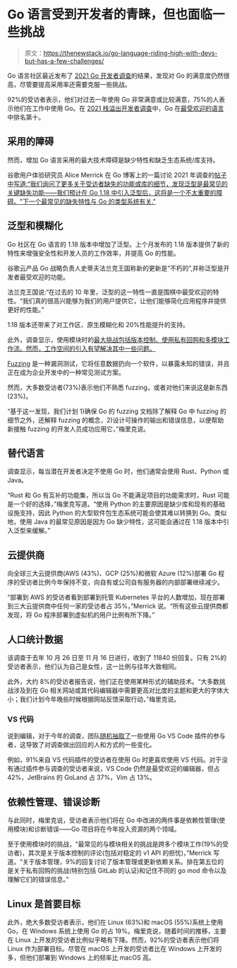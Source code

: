 # Go 语言受到开发者的青睐，但也面临一些挑战

> 原文：<https://thenewstack.io/go-language-riding-high-with-devs-but-has-a-few-challenges/>

Go 语言社区最近发布了 [2021 Go 开发者调查](https://go.dev/blog/survey2021-results)的结果，发现对 Go 的满意度仍然很高，尽管要提高采用率还需要克服一些挑战。

92%的受访者表示，他们对过去一年使用 Go 非常满意或比较满意，75%的人表示他们在工作中使用 Go。在 [2021 栈溢出开发者调查](https://insights.stackoverflow.com/survey/2021)中，Go 在[最受欢迎的语言](https://insights.stackoverflow.com/survey/2021#technology-most-loved-dreaded-and-wanted)中排名第十。

## 采用的障碍

然而，增加 Go 语言采用的最大技术障碍是缺少特性和缺乏生态系统/库支持。

谷歌用户体验研究员 Alice Merrick 在 Go 博客上的一篇讨论 2021 年调查的[帖子中写道:“我们询问了更多关于受访者缺失的功能或库的细节，发现泛型是最常见的关键缺失功能——我们预计在 Go 1.18 中引入泛型后，这将是一个不太重要的障碍。"下一个最常见的缺失特性与 Go 的类型系统有关."](https://go.dev/blog/survey2021-results)

## 泛型和模糊化

Go 社区在 Go 语言的 1.18 版本中增加了泛型。上个月发布的 1.18 版本提供了新的特性来增强安全性和开发人员的工作效率，并提高 Go 的性能。

谷歌云产品 Go 战略负责人史蒂夫法兰克王国称新的更新是“不朽的”,并称泛型是开发者最受欢迎的功能。

法兰克王国说:“在过去的 10 年里，泛型的这一特性一直是围棋中最受欢迎的特性。“我们真的很高兴能够为我们的用户提供它，让他们能够简化应用程序并提供更好的性能。”

1.18 版本还带来了对工作区、原生模糊化和 20%性能提升的支持。

此外，调查显示，使用模块时的[最大挑战包括版本控制、使用私有回购和多模块工作流。然而，工作空间的引入有望解决其中一些问题。](https://go.dev/blog/survey2021-results#modules)

[Fuzzing](https://thenewstack.io/fuzzing-old-testing-technique-comes-age/) 是一种漏洞测试，它将任意数据扔向一个软件，以暴露未知的错误，并且正在成为企业开发中的一种常见测试方案。

然而，大多数受访者(73%)表示他们不熟悉 fuzzing，或者对他们来说这是新东西(23%)。

“基于这一发现，我们计划 1)确保 Go 的 fuzzing 文档除了解释 Go 中 fuzzing 的细节之外，还解释 fuzzing 的概念，2)设计可操作的输出和错误信息，以便帮助新接触 fuzzing 的开发人员成功应用它，”梅里克说。

## 替代语言

调查显示，每当潜在开发者决定不使用 Go 时，他们通常会使用 Rust、Python 或 Java。

“Rust 和 Go 有互补的功能集，所以当 Go 不能满足项目的功能需求时，Rust 可能是一个好的选择，”梅里克写道。“使用 Python 的主要原因是缺少库和现有的基础设施支持，因此 Python 的大型软件包生态系统可能会使其难以转换到 Go。类似地，使用 Java 的最常见原因是因为 Go 缺少特性，这可能会通过在 1.18 版本中引入泛型来缓解。”

## 云提供商

向全球三大云提供商(AWS (43%)、GCP (25%)和微软 Azure (12%)部署 Go 程序的受访者比例今年保持不变，向自有或公司自有服务器的内部部署继续减少。

“部署到 AWS 的受访者看到部署到托管 Kubernetes 平台的人数增加，现在部署到三大云提供商中任何一家的受访者占 35%，”Merrick 说。“所有这些云提供商都发现，将 Go 程序部署到虚拟机的用户比例有所下降。”

## 人口统计数据

该调查于去年 10 月 26 日至 11 月 16 日进行，收到了 11840 份回复。只有 2%的受访者表示，他们认为自己是女性，这一比例与往年大致相同。

此外，大约 8%的受访者报告说，他们正在使用某种形式的辅助技术。“大多数挑战涉及到在 Go 相关网站或其代码编辑器中需要更高对比度的主题和更大的字体大小；我们计划今年晚些时候根据网站反馈采取行动，”梅里克说。

### VS 代码

说到编辑，对于今年的调查，团队[随机抽取了](https://go.dev/blog/survey2021-results#changes)一些使用 Go VS Code 插件的参与者，这导致了对调查做出回应的人和方式的一些变化。

例如，91%来自 VS 代码插件的受访者在使用 Go 时更喜欢使用 VS 代码。对于没有通过插件参与调查的受访者来说，VS Code 仍然是最受欢迎的编辑器，但占 42%，JetBrains 的 GoLand 占 37%，Vim 占 13%。

## 依赖性管理、错误诊断

与此同时，梅里克说，受访者表示他们将在 Go 中改进的两件事是依赖性管理(使用模块)和诊断错误——Go 项目将在今年投入资源的两个领域。

至于使用模块时的挑战，“最常见的与模块相关的挑战是跨多个模块工作(19%的受访者)，其次是关于版本控制的评论(包括对稳定的 v1 API 的担忧)，”Merrick 写道。“关于版本管理，9%的回复讨论了版本管理或更新依赖关系。排在第五位的是关于私有回购的挑战(特别包括 GitLab 的认证)和记住不同的 go mod 命令以及理解它们的错误信息。”

## Linux 是首要目标

此外，绝大多数受访者表示，他们在 Linux (63%)和 macOS (55%)系统上使用 Go，在 Windows 系统上使用 Go 的占 19%。梅里克说，随着时间的推移，主要在 Linux 上开发的受访者比例似乎略有下降。然而，92%的受访者表示他们将 Linux 作为部署目标。尽管在 macOS 上开发的受访者比在 Windows 上开发的多，但他们部署到 Windows 上的频率比 macOS 高。

<svg xmlns:xlink="http://www.w3.org/1999/xlink" viewBox="0 0 68 31" version="1.1"><title>Group</title> <desc>Created with Sketch.</desc></svg>
